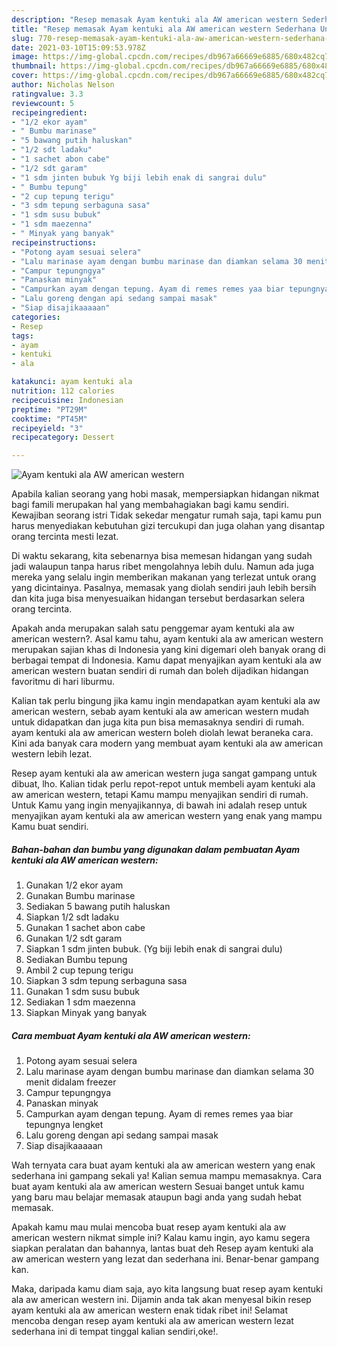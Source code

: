 ```yaml
---
description: "Resep memasak Ayam kentuki ala AW american western Sederhana Untuk Jualan"
title: "Resep memasak Ayam kentuki ala AW american western Sederhana Untuk Jualan"
slug: 770-resep-memasak-ayam-kentuki-ala-aw-american-western-sederhana-untuk-jualan
date: 2021-03-10T15:09:53.978Z
image: https://img-global.cpcdn.com/recipes/db967a66669e6885/680x482cq70/ayam-kentuki-ala-aw-american-western-foto-resep-utama.jpg
thumbnail: https://img-global.cpcdn.com/recipes/db967a66669e6885/680x482cq70/ayam-kentuki-ala-aw-american-western-foto-resep-utama.jpg
cover: https://img-global.cpcdn.com/recipes/db967a66669e6885/680x482cq70/ayam-kentuki-ala-aw-american-western-foto-resep-utama.jpg
author: Nicholas Nelson
ratingvalue: 3.3
reviewcount: 5
recipeingredient:
- "1/2 ekor ayam"
- " Bumbu marinase"
- "5 bawang putih haluskan"
- "1/2 sdt ladaku"
- "1 sachet abon cabe"
- "1/2 sdt garam"
- "1 sdm jinten bubuk Yg biji lebih enak di sangrai dulu"
- " Bumbu tepung"
- "2 cup tepung terigu"
- "3 sdm tepung serbaguna sasa"
- "1 sdm susu bubuk"
- "1 sdm maezenna"
- " Minyak yang banyak"
recipeinstructions:
- "Potong ayam sesuai selera"
- "Lalu marinase ayam dengan bumbu marinase dan diamkan selama 30 menit didalam freezer"
- "Campur tepungngya"
- "Panaskan minyak"
- "Campurkan ayam dengan tepung. Ayam di remes remes yaa biar tepungnya lengket"
- "Lalu goreng dengan api sedang sampai masak"
- "Siap disajikaaaaan"
categories:
- Resep
tags:
- ayam
- kentuki
- ala

katakunci: ayam kentuki ala 
nutrition: 112 calories
recipecuisine: Indonesian
preptime: "PT29M"
cooktime: "PT45M"
recipeyield: "3"
recipecategory: Dessert

---
```



![Ayam kentuki ala AW american western](https://img-global.cpcdn.com/recipes/db967a66669e6885/680x482cq70/ayam-kentuki-ala-aw-american-western-foto-resep-utama.jpg)

Apabila kalian seorang yang hobi masak, mempersiapkan hidangan nikmat bagi famili merupakan hal yang membahagiakan bagi kamu sendiri. Kewajiban seorang istri Tidak sekedar mengatur rumah saja, tapi kamu pun harus menyediakan kebutuhan gizi tercukupi dan juga olahan yang disantap orang tercinta mesti lezat.

Di waktu  sekarang, kita sebenarnya bisa memesan hidangan yang sudah jadi walaupun tanpa harus ribet mengolahnya lebih dulu. Namun ada juga mereka yang selalu ingin memberikan makanan yang terlezat untuk orang yang dicintainya. Pasalnya, memasak yang diolah sendiri jauh lebih bersih dan kita juga bisa menyesuaikan hidangan tersebut berdasarkan selera orang tercinta. 



Apakah anda merupakan salah satu penggemar ayam kentuki ala aw american western?. Asal kamu tahu, ayam kentuki ala aw american western merupakan sajian khas di Indonesia yang kini digemari oleh banyak orang di berbagai tempat di Indonesia. Kamu dapat menyajikan ayam kentuki ala aw american western buatan sendiri di rumah dan boleh dijadikan hidangan favoritmu di hari liburmu.

Kalian tak perlu bingung jika kamu ingin mendapatkan ayam kentuki ala aw american western, sebab ayam kentuki ala aw american western mudah untuk didapatkan dan juga kita pun bisa memasaknya sendiri di rumah. ayam kentuki ala aw american western boleh diolah lewat beraneka cara. Kini ada banyak cara modern yang membuat ayam kentuki ala aw american western lebih lezat.

Resep ayam kentuki ala aw american western juga sangat gampang untuk dibuat, lho. Kalian tidak perlu repot-repot untuk membeli ayam kentuki ala aw american western, tetapi Kamu mampu menyajikan sendiri di rumah. Untuk Kamu yang ingin menyajikannya, di bawah ini adalah resep untuk menyajikan ayam kentuki ala aw american western yang enak yang mampu Kamu buat sendiri.

<!--inarticleads1-->

##### Bahan-bahan dan bumbu yang digunakan dalam pembuatan Ayam kentuki ala AW american western:

1. Gunakan 1/2 ekor ayam
1. Gunakan  Bumbu marinase
1. Sediakan 5 bawang putih haluskan
1. Siapkan 1/2 sdt ladaku
1. Gunakan 1 sachet abon cabe
1. Gunakan 1/2 sdt garam
1. Siapkan 1 sdm jinten bubuk. (Yg biji lebih enak di sangrai dulu)
1. Sediakan  Bumbu tepung
1. Ambil 2 cup tepung terigu
1. Siapkan 3 sdm tepung serbaguna sasa
1. Gunakan 1 sdm susu bubuk
1. Sediakan 1 sdm maezenna
1. Siapkan  Minyak yang banyak




<!--inarticleads2-->

##### Cara membuat Ayam kentuki ala AW american western:

1. Potong ayam sesuai selera
1. Lalu marinase ayam dengan bumbu marinase dan diamkan selama 30 menit didalam freezer
1. Campur tepungngya
1. Panaskan minyak
1. Campurkan ayam dengan tepung. Ayam di remes remes yaa biar tepungnya lengket
1. Lalu goreng dengan api sedang sampai masak
1. Siap disajikaaaaan




Wah ternyata cara buat ayam kentuki ala aw american western yang enak sederhana ini gampang sekali ya! Kalian semua mampu memasaknya. Cara buat ayam kentuki ala aw american western Sesuai banget untuk kamu yang baru mau belajar memasak ataupun bagi anda yang sudah hebat memasak.

Apakah kamu mau mulai mencoba buat resep ayam kentuki ala aw american western nikmat simple ini? Kalau kamu ingin, ayo kamu segera siapkan peralatan dan bahannya, lantas buat deh Resep ayam kentuki ala aw american western yang lezat dan sederhana ini. Benar-benar gampang kan. 

Maka, daripada kamu diam saja, ayo kita langsung buat resep ayam kentuki ala aw american western ini. Dijamin anda tak akan menyesal bikin resep ayam kentuki ala aw american western enak tidak ribet ini! Selamat mencoba dengan resep ayam kentuki ala aw american western lezat sederhana ini di tempat tinggal kalian sendiri,oke!.

